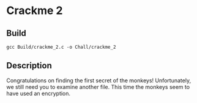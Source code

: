 # Crackme 2

## Build

```bash=
gcc Build/crackme_2.c -o Chall/crackme_2
```
## Description

Congratulations on finding the first secret of the monkeys!
Unfortunately, we still need you to examine another file.
This time the monkeys seem to have used an encryption.

